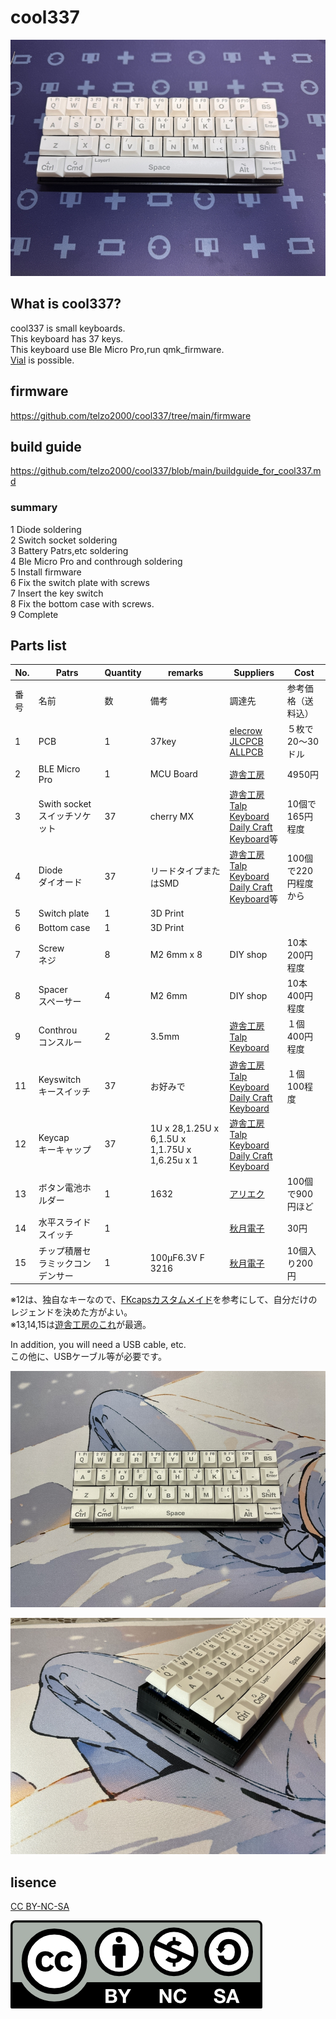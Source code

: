 # cool337

![](img/img00001.jpg)

## What is cool337?

cool337 is small keyboards.
<br>
This keyboard has 37 keys.
<br>
This keyboard use Ble Micro Pro,run qmk_firmware.
<br>
[Vial](https://get.vial.today/) is possible.

## firmware

https://github.com/telzo2000/cool337/tree/main/firmware


## build guide

https://github.com/telzo2000/cool337/blob/main/buildguide_for_cool337.md

### summary

1 Diode soldering
<br>
2 Switch socket soldering
<br>
3  Battery Patrs,etc soldering
<br>
4 Ble Micro Pro and conthrough soldering
<br>
5 Install firmware
<br>
6 Fix the switch plate with screws
<br>
7 Insert the key switch
<br>
8 Fix the bottom case with screws.
<br>
9 Complete
<br>

## Parts list


| No. | Patrs | Quantity | remarks | Suppliers | Cost |
|--|--|--|--|--|--|
|番号|名前|数|備考|調達先|参考価格（送料込）|<br>
|1|PCB|1|37key|[elecrow](https://www.elecrow.com)<br>[JLCPCB](https://jlcpcb.com)<br>[ALLPCB](https://www.allpcb.com)|５枚で20〜30ドル|<br>
|2|BLE Micro Pro|1|MCU Board|[遊舎工房](https://shop.yushakobo.jp/products/ble-micro-pro?variant=37665571340449)|4950円|
|3|Swith socket<br>スイッチソケット|37|cherry MX|[遊舎工房](https://yushakobo.jp)<br>[Talp Keyboard](https://talpkeyboard.net)<br>[Daily Craft Keyboard](https://shop.dailycraft.jp)等|10個で165円程度|
|4|Diode<br>ダイオード|37|リードタイプまたはSMD|[遊舎工房](https://yushakobo.jp)<br>[Talp Keyboard](https://talpkeyboard.net)<br>[Daily Craft Keyboard](https://shop.dailycraft.jp)等|100個で220円程度から|
|5|Switch plate|1|3D Print|||
|6|Bottom case|1|3D Print||
|7|Screw<br>ネジ|8|M2 6mm x 8|DIY shop|10本200円程度|
|8|Spacer<br>スペーサー|4|M2 6mm|DIY shop|10本400円程度|
|9|Conthrou<br>コンスルー|2|3.5mm|[遊舎工房](https://yushakobo.jp)<br>[Talp Keyboard](https://talpkeyboard.net)|１個400円程度|
|11|Keyswitch<br>キースイッチ|37|お好みで|[遊舎工房](https://yushakobo.jp)<br>[Talp Keyboard](https://talpkeyboard.net)<br>[Daily Craft Keyboard](https://shop.dailycraft.jp)|１個100程度|
|12|Keycap<br>キーキャップ|37|1U x 28,1.25U x 6,1.5U x 1,1.75U x 1,6.25u x 1|[遊舎工房](https://yushakobo.jp)<br>[Talp Keyboard](https://talpkeyboard.net)<br>[Daily Craft Keyboard](https://shop.dailycraft.jp)||
|13|ボタン電池ホルダー|1|1632|[アリエク](https://ja.aliexpress.com/item/32744211091.html?spm=a2g0o.order_list.order_list_main.10.2aa6585aqrECYV&gatewayAdapt=glo2jpn)<br>|100個で900円ほど|
|14|水平スライドスイッチ|1||[秋月電子](https://akizukidenshi.com/catalog/g/g115370/)|30円|
|15|チップ積層セラミックコンデンサー |1|100μF6.3V F 3216|[秋月電子](https://akizukidenshi.com/catalog/g/g102151/)|10個入り200円|

※12は、独自なキーなので、[FKcapsカスタムメイド](https://fkcaps.com/custom/GLPFK1)を参考にして、自分だけのレジェンドを決めた方がよい。
<br>
※13,14,15は[遊舎工房のこれ](https://shop.yushakobo.jp/products/5623)が最適。
<br>

In addition, you will need a USB cable, etc.
<br>
この他に、USBケーブル等が必要です。
<br>


![](img/img00002.jpg)

![](img/img00005.jpg)

## lisence

[CC BY-NC-SA](https://creativecommons.org/licenses/by-nc-sa/4.0/deed.ja)

![](img/by-nc-sa.png)
